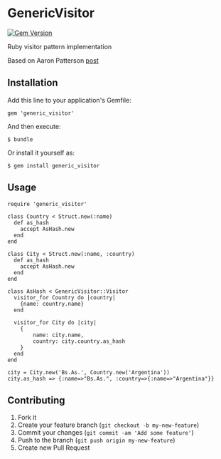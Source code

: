 # GenericVisitor

[![Gem Version](https://badge.fury.io/rb/generic_visitor.png)](https://rubygems.org/gems/generic_visitor)

Ruby visitor pattern implementation

Based on Aaron Patterson [post](http://blog.rubybestpractices.com/posts/aaronp/001_double_dispatch_dance.html)

## Installation

Add this line to your application's Gemfile:

    gem 'generic_visitor'

And then execute:

    $ bundle

Or install it yourself as:

    $ gem install generic_visitor

## Usage

    require 'generic_visitor'

    class Country < Struct.new(:name)
      def as_hash
        accept AsHash.new
      end
    end

    class City < Struct.new(:name, :country)
      def as_hash
        accept AsHash.new
      end
    end

    class AsHash < GenericVisitor::Visitor
      visitor_for Country do |country|
        {name: country.name}
      end

      visitor_for City do |city|
        {
            name: city.name,
            country: city.country.as_hash
        }
      end
    end

    city = City.new('Bs.As.', Country.new('Argentina'))
    city.as_hash => {:name=>"Bs.As.", :country=>{:name=>"Argentina"}}

## Contributing

1. Fork it
2. Create your feature branch (`git checkout -b my-new-feature`)
3. Commit your changes (`git commit -am 'Add some feature'`)
4. Push to the branch (`git push origin my-new-feature`)
5. Create new Pull Request

